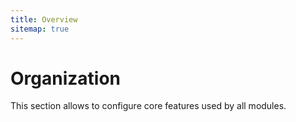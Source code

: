 ```yaml
---
title: Overview
sitemap: true
---
```


# Organization

This section allows to configure core features used by all modules.